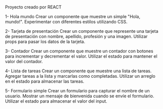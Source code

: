 Proyecto creado por REACT

1- Hola mundo
Crear un componente que muestre un simple "Hola, mundo!".
Experimentar con diferentes estilos utilizando CSS.

2- Tarjeta de presentación
Crear un componente que represente una tarjeta de presentación con nombre, apellido, profesión y una imagen.
Utilizar props para pasar los datos de la tarjeta.

3- Contador
Crear un componente que muestre un contador con botones para incrementar y decrementar el valor.
Utilizar el estado para mantener el valor del contador.

4- Lista de tareas
Crear un componente que muestre una lista de tareas.
Agregar tareas a la lista y marcarlas como completadas.
Utilizar un arreglo en el estado para almacenar las tareas.

5- Formulario simple
Crear un formulario para capturar el nombre de un usuario.
Mostrar un mensaje de bienvenida cuando se envíe el formulario.
Utilizar el estado para almacenar el valor del input.